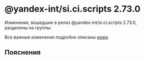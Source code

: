 # @yandex-int/si.ci.scripts 2.73.0

<!-- ЧЕЛОВЕЧЕСКОЕ ВСТУПЛЕНИЕ -->

Изменения, вошедшие в релиз @yandex-int/si.ci.scripts 2.73.0, разделены на группы:

Все важные изменения подробно описаны [ниже](#Пояснения).

## Пояснения

